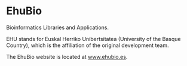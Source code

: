 # EhuBio
Bioinformatics Libraries and Applications.

EHU stands for Euskal Herriko Unibertsitatea (University of the Basque Country), which is the affiliation of the original development team.

The EhuBio website is located at www.ehubio.es.
